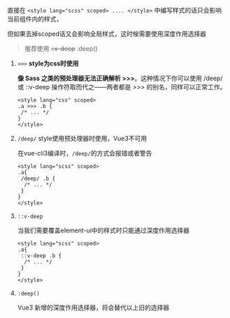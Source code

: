 直接在 `<style lang="scss" scoped> .... </style>` 中编写样式的话只会影响当前组件内的样式，

但如果去掉scoped话又会影响全局样式，这时候需要使用深度作用选择器

> 推荐使用 ~~::v-deep~~ :deep()

1. `>>>` **style为css时使用**

   **像 Sass 之类的预处理器无法正确解析 >>>**。这种情况下你可以使用 /deep/ 或 ::v-deep 操作符取而代之——两者都是 >>> 的别名，同样可以正常工作。

   ```vue
   <style lang="css" scoped>
   .a >>> .b { 
    /* ... */ 
   }
   </style>
   ```

2. `/deep/` style使用预处理器时使用，Vue3不可用

   在vue-cli3编译时，`/deep/`的方式会报错或者警告

   ```vue
   <style lang="scss" scoped>
   .a{
    /deep/ .b { 
     /* ... */ 
    }
   } 
   </style>
   ```

3. `::v-deep`

   当我们需要覆盖element-ui中的样式时只能通过深度作用选择器

   ```vue
   <style lang="scss" scoped>
   .a{
    ::v-deep .b { 
     /* ... */ 
    }
   } 
   </style>
   ```

4. `:deep()`

   Vue3 新增的深度作用选择器，将会替代以上旧的选择器